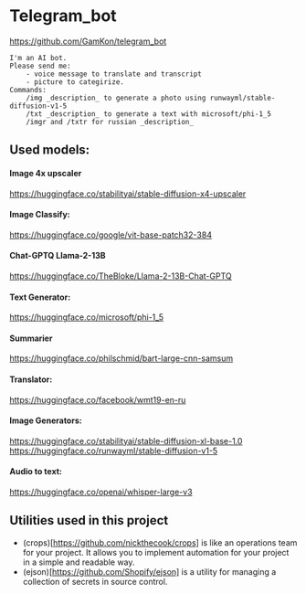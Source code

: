 # Telegram_bot
https://github.com/GamKon/telegram_bot

```
I'm an AI bot.
Please send me:
    - voice message to translate and transcript
    - picture to categirize.
Commands:
    /img _description_ to generate a photo using runwayml/stable-diffusion-v1-5
    /txt _description_ to generate a text with microsoft/phi-1_5
    /imgr and /txtr for russian _description_
```

## Used models:
#### Image 4x upscaler
https://huggingface.co/stabilityai/stable-diffusion-x4-upscaler

#### Image Classify:
https://huggingface.co/google/vit-base-patch32-384

#### Chat-GPTQ Llama-2-13B
https://huggingface.co/TheBloke/Llama-2-13B-Chat-GPTQ

#### Text Generator:
https://huggingface.co/microsoft/phi-1_5

#### Summarier
https://huggingface.co/philschmid/bart-large-cnn-samsum

#### Translator:
https://huggingface.co/facebook/wmt19-en-ru

#### Image Generators:
https://huggingface.co/stabilityai/stable-diffusion-xl-base-1.0
https://huggingface.co/runwayml/stable-diffusion-v1-5

#### Audio to text:
https://huggingface.co/openai/whisper-large-v3




## Utilities used in this project
- (crops)[https://github.com/nickthecook/crops] is like an operations team for your project. It allows you to implement automation for your project in a simple and readable way.
- (ejson)[https://github.com/Shopify/ejson] is a utility for managing a collection of secrets in source control.
